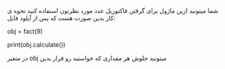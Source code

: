 شما میتونید ازین ماژول برای گرفتن فاکتوریل عدد مورد نظرتون استفاده کنید نحوه ی کار بدین صورت هست که پس از آپلود فایل: 

obj = fact(9)

print(obj.calculate())

در متغیر obj میتونید جلوش هر مقداری که خواستید رو قرار بدین
